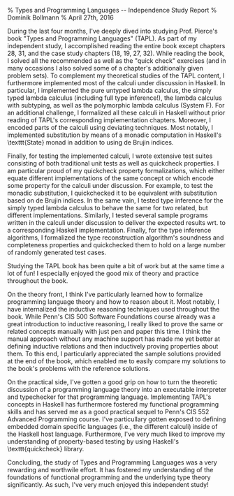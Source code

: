 % Types and Programming Languages -- Independence Study Report
% Dominik Bollmann
% April 27th, 2016

During the last four months, I've deeply dived into studying
Prof. Pierce's book "Types and Programming Languages" (TAPL). As part
of my independent study, I accomplished reading the entire book except
chapters 28, 31, and the case study chapters (18, 19, 27, 32). While
reading the book, I solved all the recommended as well as the "quick
check" exercises (and in many occasions I also solved some of a
chapter's additionally given problem sets). To complement my
theoretical studies of the TAPL content, I furthermore implemented
most of the calculi under discussion in Haskell. In particular, I
implemented the pure untyped lambda calculus, the simply typed lambda
calculus (including full type inference!), the lambda calculus with
subtyping, as well as the polymorphic lambda calculus (System F). For
an additional challenge, I formalized all these calculi in Haskell
without prior reading of TAPL's corresponding implementation
chapters. Moreover, I encoded parts of the calculi using deviating
techniques. Most notably, I implemented substitution by means of a
monadic computation in Haskell's \texttt{State} monad in addition to
using de Brujin indices.

Finally, for testing the implemented calculi, I wrote extensive test
suites consisting of both traditional unit tests as well as quickcheck
properties. I am particular proud of my quickcheck property
formalizations, which either equate different implementations of the
same concept or which encode some property for the calculi under
discussion. For example, to test the monadic substitution, I
quickchecked it to be equivalent with substitution based on de Brujin
indices. In the same vain, I tested type inference for the simply
typed lambda calculus to behave the same for two related, but
different implementations. Similarly, I tested several sample programs
written in the calculi under discussion to deliver the expected
results wrt. to a corresponding Haskell implementation. Finally, for
the type inference algorithms, I formalized the type reconstruction
algorithm's soundness and completeness properties and quickchecked
them to hold on a large number of randomly generated test cases.

Studying the TAPL book has been quite a bit of work but at the same
time a lot of fun! I especially enjoyed the good mix of theory and
practice throughout the book.

On the theory front, I think I've particularly learned how to
formalize programming language theory and how to reason about it. Most
notably, I have internalized the inductive reasoning techniques used
throughout the book. While Penn's CIS 500 Software Foundations course
already was a great introduction to inductive reasoning, I really
liked to prove the same or related concepts manually with just pen and
paper this time. I think the manual approach without any machine
support has made me yet better at defining inductive relations and
then inductively proving properties about them. To this end, I
particularly appreciated the sample solutions provided at the end of
the book, which enabled me to easily compare my solutions to the
book's problems with the reference solutions.

On the practical side, I've gotten a good grip on how to turn the
theoretic discussion of a programming language theory into an
executable interpreter and typechecker for that programming
language. Implementing TAPL's concepts in Haskell has furthermore
fostered my functional programming skills and has served me as a good
practical sequel to Penn's CIS 552 Advanced Programming course. I've
particullary gotten exposed to defining embedded domain specific
languages (i.e., the different calculi) inside of the Haskell host
language. Furthermore, I've very much liked to improve my
understanding of property-based testing by using Haskell's
\texttt{quickcheck} library.

Concluding, the study of Types and Programming Languages was a very
rewarding and worthwile effort. It has fostered my understanding of
the foundations of functional programming and the underlying type
theory significantly. As such, I've very much enjoyed this independent
study!
